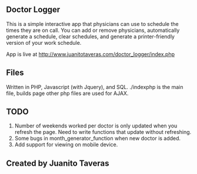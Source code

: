 ## Doctor Logger
This is a simple interactive app that physicians can use to schedule the times they are on call.
You can add or remove physicians, automatically generate a schedule, clear schedules, and generate a printer-friendly version of
your work schedule.

App is live at http://www.juanitotaveras.com/doctor_logger/index.php

## Files
Written in PHP, Javascript (with Jquery), and SQL.
./indexphp is the main file, builds page
other php files are used for AJAX.

## TODO
1. Number of weekends worked per doctor is only updated when you refresh the page. Need to write functions that update without refreshing.
2. Some bugs in month_generator_function when new doctor is added.
3. Add support for viewing on mobile device.

## Created by Juanito Taveras
